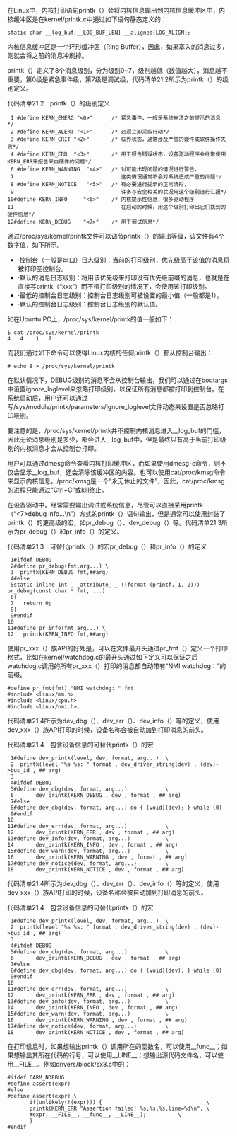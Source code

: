 在Linux中，内核打印语句printk（）会将内核信息输出到内核信息缓冲区中，内核缓冲区是在kernel/printk.c中通过如下语句静态定义的：

```
static char __log_buf[__LOG_BUF_LEN] __aligned(LOG_ALIGN);
```

内核信息缓冲区是一个环形缓冲区（Ring Buffer），因此，如果塞入的消息过多，则就会将之前的消息冲刷掉。

printk（）定义了8个消息级别，分为级别0~7，级别越低（数值越大），消息越不重要，第0级是紧急事件级，第7级是调试级，代码清单21.2所示为printk（）的级别定义。

代码清单21.2　printk（）的级别定义

```
 1 #define KERN_EMERG "<0>"      /* 紧急事件，一般是系统崩溃之前提示的消息 */
 2 #define KERN_ALERT "<1>"      /* 必须立即采取行动*/
 3 #define KERN_CRIT "<2>"       /* 临界状态，通常涉及严重的硬件或软件操作失败*/
 4 #define KERN_ERR  "<3>"       /* 用于报告错误状态，设备驱动程序会经常使用KERN_ERR来报告来自硬件的问题*/
 6 #define KERN_WARNING  "<4>"   /* 对可能出现问题的情况进行警告，
 7                                  这类情况通常不会对系统造成严重的问题*/
 8 #define KERN_NOTICE   "<5>"   /* 有必要进行提示的正常情形，
 9                                  许多与安全相关的状况用这个级别进行汇报*/
10#define KERN_INFO     "<6>"    /* 内核提示性信息，很多驱动程序
11                                  在启动的时候，用这个级别打印出它们找到的硬件信息*/
12#define KERN_DEBUG    "<7>"    /* 用于调试信息*/
```

通过/proc/sys/kernel/printk文件可以调节printk（）的输出等级，该文件有4个数字值，如下所示。

- ·控制台（一般是串口）日志级别：当前的打印级别，优先级高于该值的消息将被打印至控制台。
- ·默认的消息日志级别：将用该优先级来打印没有优先级前缀的消息，也就是在直接写printk（“xxx”）而不带打印级别的情况下，会使用该打印级别。
- ·最低的控制台日志级别：控制台日志级别可被设置的最小值（一般都是1）。
- ·默认的控制台日志级别：控制台日志级别的默认值。

如在Ubuntu PC上，/proc/sys/kernel/printk的值一般如下：

```
$ cat /proc/sys/kernel/printk
4   4    1   7
```

而我们通过如下命令可以使得Linux内核的任何printk（）都从控制台输出：

```
# echo 8 > /proc/sys/kernel/printk
```

在默认情况下，DEBUG级别的消息不会从控制台输出，我们可以通过在bootargs中设置ignore_loglevel来忽略打印级别，以保证所有消息都被打印到控制台。在系统启动后，用户还可以通过写/sys/module/printk/parameters/ignore_loglevel文件动态来设置是否忽略打印级别。

要注意的是，/proc/sys/kernel/printk并不控制内核消息进入__log_buf的门槛，因此无论消息级别是多少，都会进入__log_buf中，但是最终只有高于当前打印级别的内核消息才会从控制台打印。

用户可以通过dmesg命令查看内核打印缓冲区，而如果使用dmesg-c命令，则不仅会显示__log_buf，还会清除该缓冲区的内容。也可以使用cat/proc/kmsg命令来显示内核信息。/proc/kmsg是一个“永无休止的文件”，因此，cat/proc/kmsg的进程只能通过“Ctrl+C”或kill终止。

在设备驱动中，经常需要输出调试或系统信息，尽管可以直接采用printk（“<7>debug info…\n”）方式的printk（）语句输出，但是通常可以使用封装了printk（）的更高级的宏，如pr_debug（）、dev_debug（）等。代码清单21.3所示为pr_debug（）和pr_info（）的定义。

代码清单21.3　可替代printk（）的宏pr_debug（）和pr_info（）的定义

```
 1#ifdef DEBUG
 2#define pr_debug(fmt,arg...) \
 3  printk(KERN_DEBUG fmt,##arg)
 4#else
 5static inline int _ _attribute_ _ ((format (printf, 1, 2))) pr_debug(const char * fmt, ...)
 6{
 7   return 0;
 8}
 9#endif
10
11#define pr_info(fmt,arg...) \
12   printk(KERN_INFO fmt,##arg)
```

使用pr_xxx（）族API的好处是，可以在文件最开头通过pr_fmt（）定义一个打印格式，比如在kernel/watchdog.c的最开头通过如下定义可以保证之后watchdog.c调用的所有pr_xxx（）打印的消息都自动带有“NMI watchdog：”的前缀。

```
#define pr_fmt(fmt) "NMI watchdog: " fmt
#include <linux/mm.h>
#include <linux/cpu.h>
#include <linux/nmi.h>…
```

代码清单21.4所示为dev_dbg（）、dev_err（）、dev_info（）等的定义，使用dev_xxx（）族API打印的时候，设备名称会被自动加到打印消息的前头。

代码清单21.4　包含设备信息的可替代printk（）的宏

```
 1#define dev_printk(level, dev, format, arg...)  \
 2  printk(level "%s %s: " format , dev_driver_string(dev) , (dev)->bus_id , ## arg)
 3
 4#ifdef DEBUG
 5#define dev_dbg(dev, format, arg...)            \
 6       dev_printk(KERN_DEBUG , dev , format , ## arg)
 7#else
 8#define dev_dbg(dev, format, arg...) do { (void)(dev); } while (0)
 9#endif
10
11#define dev_err(dev, format, arg...)            \
12       dev_printk(KERN_ERR , dev , format , ## arg)
13#define dev_info(dev, format, arg...)           \
14       dev_printk(KERN_INFO , dev , format , ## arg)
15#define dev_warn(dev, format, arg...)           \
16       dev_printk(KERN_WARNING , dev , format , ## arg)
17#define dev_notice(dev, format, arg...)         \
18       dev_printk(KERN_NOTICE , dev , format , ## arg)
```

代码清单21.4所示为dev_dbg（）、dev_err（）、dev_info（）等的定义，使用dev_xxx（）族API打印的时候，设备名称会被自动加到打印消息的前头。

代码清单21.4　包含设备信息的可替代printk（）的宏

```
 1#define dev_printk(level, dev, format, arg...)  \
 2  printk(level "%s %s: " format , dev_driver_string(dev) , (dev)->bus_id , ## arg)
 3
 4#ifdef DEBUG
 5#define dev_dbg(dev, format, arg...)            \
 6       dev_printk(KERN_DEBUG , dev , format , ## arg)
 7#else
 8#define dev_dbg(dev, format, arg...) do { (void)(dev); } while (0)
 9#endif
10
11#define dev_err(dev, format, arg...)            \
12       dev_printk(KERN_ERR , dev , format , ## arg)
13#define dev_info(dev, format, arg...)           \
14       dev_printk(KERN_INFO , dev , format , ## arg)
15#define dev_warn(dev, format, arg...)           \
16       dev_printk(KERN_WARNING , dev , format , ## arg)
17#define dev_notice(dev, format, arg...)         \
18       dev_printk(KERN_NOTICE , dev , format , ## arg)
```

在打印信息时，如果想输出printk（）调用所在的函数名，可以使用__func__；如果想输出其所在代码的行号，可以使用__LINE__；想输出源代码文件名，可以使用__FILE__。例如drivers/block/sx8.c中的：

```
#ifdef CARM_NDEBUG
#define assert(expr)
#else
#define assert(expr) \
       if(unlikely(!(expr))) {                                 \
       printk(KERN_ERR "Assertion failed! %s,%s,%s,line=%d\n", \
       #expr, __FILE__, __func__, __LINE__);          \
       }
#endif
```

